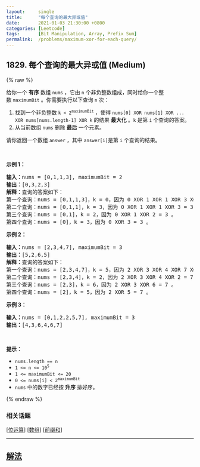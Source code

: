 ```yaml
---
layout:     single
title:      "每个查询的最大异或值"
date:       2021-01-03 21:30:00 +0800
categories: [Leetcode]
tags:       [Bit Manipulation, Array, Prefix Sum]
permalink:  /problems/maximum-xor-for-each-query/
---
```


## 1829. 每个查询的最大异或值 (Medium)

{% raw %}

<p>给你一个 <strong>有序</strong> 数组 <code>nums</code> ，它由 <code>n</code> 个非负整数组成，同时给你一个整数 <code>maximumBit</code> 。你需要执行以下查询 <code>n</code> 次：</p>

<ol>
	<li>找到一个非负整数 <code>k < 2<sup>maximumBit</sup></code> ，使得 <code>nums[0] XOR nums[1] XOR ... XOR nums[nums.length-1] XOR k</code> 的结果 <strong>最大化</strong> 。<code>k</code> 是第 <code>i</code> 个查询的答案。</li>
	<li>从当前数组 <code>nums</code> 删除 <strong>最后</strong> 一个元素。</li>
</ol>

<p>请你返回一个数组 <code>answer</code> ，其中<em> </em><code>answer[i]</code>是第 <code>i</code> 个查询的结果。</p>

<p> </p>

<p><strong>示例 1：</strong></p>

<pre>
<b>输入：</b>nums = [0,1,1,3], maximumBit = 2
<b>输出：</b>[0,3,2,3]
<b>解释：</b>查询的答案如下：
第一个查询：nums = [0,1,1,3]，k = 0，因为 0 XOR 1 XOR 1 XOR 3 XOR 0 = 3 。
第二个查询：nums = [0,1,1]，k = 3，因为 0 XOR 1 XOR 1 XOR 3 = 3 。
第三个查询：nums = [0,1]，k = 2，因为 0 XOR 1 XOR 2 = 3 。
第四个查询：nums = [0]，k = 3，因为 0 XOR 3 = 3 。
</pre>

<p><strong>示例 2：</strong></p>

<pre>
<b>输入：</b>nums = [2,3,4,7], maximumBit = 3
<b>输出：</b>[5,2,6,5]
<b>解释：</b>查询的答案如下：
第一个查询：nums = [2,3,4,7]，k = 5，因为 2 XOR 3 XOR 4 XOR 7 XOR 5 = 7。
第二个查询：nums = [2,3,4]，k = 2，因为 2 XOR 3 XOR 4 XOR 2 = 7 。
第三个查询：nums = [2,3]，k = 6，因为 2 XOR 3 XOR 6 = 7 。
第四个查询：nums = [2]，k = 5，因为 2 XOR 5 = 7 。
</pre>

<p><strong>示例 3：</strong></p>

<pre>
<b>输入：</b>nums = [0,1,2,2,5,7], maximumBit = 3
<b>输出：</b>[4,3,6,4,6,7]
</pre>

<p> </p>

<p><strong>提示：</strong></p>

<ul>
	<li><code>nums.length == n</code></li>
	<li><code>1 <= n <= 10<sup>5</sup></code></li>
	<li><code>1 <= maximumBit <= 20</code></li>
	<li><code>0 <= nums[i] < 2<sup>maximumBit</sup></code></li>
	<li><code>nums</code>​​​ 中的数字已经按 <strong>升序</strong> 排好序。</li>
</ul>

{% endraw %}

### 相关话题
  [[位运算](https://github.com/openset/leetcode/tree/master/tag/bit-manipulation/README.md)]
  [[数组](https://github.com/openset/leetcode/tree/master/tag/array/README.md)]
  [[前缀和](https://github.com/openset/leetcode/tree/master/tag/prefix-sum/README.md)]

---

## [解法](https://github.com/openset/leetcode/tree/master/problems/maximum-xor-for-each-query)
